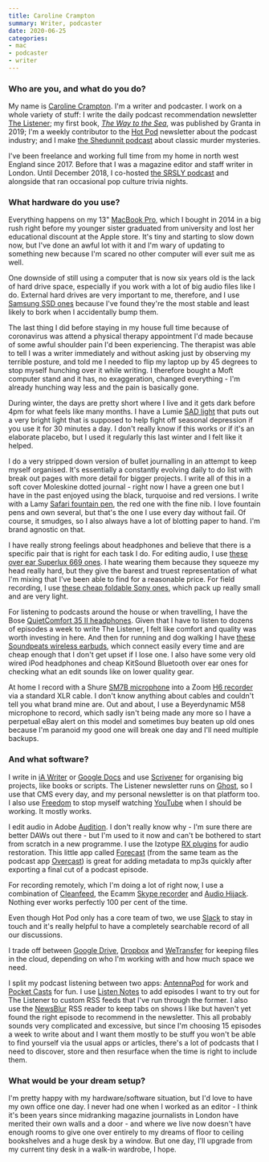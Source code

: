 ```yaml
---
title: Caroline Crampton
summary: Writer, podcaster 
date: 2020-06-25
categories:
- mac
- podcaster
- writer
---
```


### Who are you, and what do you do?

My name is [Caroline Crampton](http://carolinecrampton.com/ "Caroline's website."). I'm a writer and podcaster. I work on a whole variety of stuff: I write the daily podcast recommendation newsletter [The Listener](https://thelistener.co/ "Caroline's podcast newsletter."); my first book, [_The Way to the Sea_](http://thewaytotheseabook.com/ "Caroline's book about Thames."), was published by Granta in 2019; I'm a weekly contributor to the [Hot Pod](https://hotpodnews.com/ "A newsletter about podcasts.") newsletter about the podcast industry; and I make [the Shedunnit podcast](http://shedunnitshow.com/ "A podcast about classic murder mysteries.") about classic murder mysteries.

I've been freelance and working full time from my home in north west England since 2017. Before that I was a magazine editor and staff writer in London. Until December 2018, I co-hosted [the SRSLY podcast](http://srslypod.com/ "A pop culture podcast.") and alongside that ran occasional pop culture trivia nights.

### What hardware do you use?

Everything happens on my 13" [MacBook Pro][macbook-pro], which I bought in 2014 in a big rush right before my younger sister graduated from university and lost her educational discount at the Apple store. It's tiny and starting to slow down now, but I've done an awful lot with it and I'm wary of updating to something new because I'm scared no other computer will ever suit me as well.

One downside of still using a computer that is now six years old is the lack of hard drive space, especially if you work with a lot of big audio files like I do. External hard drives are very important to me, therefore, and I use [Samsung SSD ones][860-evo] because I've found they're the most stable and least likely to bork when I accidentally bump them. 

The last thing I did before staying in my house full time because of coronavirus was attend a physical therapy appointment I'd made because of some awful shoulder pain I'd been experiencing. The therapist was able to tell I was a writer immediately and without asking just by observing my terrible posture, and told me I needed to flip my laptop up by 45 degrees to stop myself hunching over it while writing. I therefore bought a Moft computer stand and it has, no exaggeration, changed everything - I'm already hunching way less and the pain is basically gone. 

During winter, the days are pretty short where I live and it gets dark before 4pm for what feels like many months. I have a Lumie [SAD light][vitamin-l-sad-light] that puts out a very bright light that is supposed to help fight off seasonal depression if you use it for 30 minutes a day. I don't really know if this works or if it's an elaborate placebo, but I used it regularly this last winter and I felt like it helped.

I do a very stripped down version of bullet journalling in an attempt to keep myself organised. It's essentially a constantly evolving daily to do list with break out pages with more detail for bigger projects. I write all of this in a soft cover Moleskine dotted journal - right now I have a green one but I have in the past enjoyed using the black, turquoise and red versions. I write with a Lamy [Safari fountain pen][safari-fountain-pen], the red one with the fine nib. I love fountain pens and own several, but that's the one I use every day without fail. Of course, it smudges, so I also always have a lot of blotting paper to hand. I'm brand agnostic on that.

I have really strong feelings about headphones and believe that there is a specific pair that is right for each task I do. For editing audio, I use [these over ear Superlux 669 ones][hd-669]. I hate wearing them because they squeeze my head really hard, but they give the barest and truest representation of what I'm mixing that I've been able to find for a reasonable price. For field recording, I use [these cheap foldable Sony ones][mdr-zx310ap], which pack up really small and are very light. 

For listening to podcasts around the house or when travelling, I have the Bose [QuietComfort 35 II headphones][quietcomfort-35-ii]. Given that I have to listen to dozens of episodes a week to write The Listener, I felt like comfort and quality was worth investing in here. And then for running and dog walking I have [these Soundpeats wireless earbuds][truefree], which connect easily every time and are cheap enough that I don't get upset if I lose one. I also have some very old wired iPod headphones and cheap KitSound Bluetooth over ear ones for checking what an edit sounds like on lower quality gear.

At home I record with a Shure [SM7B microphone][sm7b] into a Zoom [H6 recorder][h6] via a standard XLR cable. I don't know anything about cables and couldn't tell you what brand mine are. Out and about, I use a Beyerdynamic M58 microphone to record, which sadly isn't being made any more so I have a perpetual eBay alert on this model and sometimes buy beaten up old ones because I'm paranoid my good one will break one day and I'll need multiple backups.

### And what software?

I write in [iA Writer][ia-writer] or [Google Docs][google-docs] and use [Scrivener][] for organising big projects, like books or scripts. The Listener newsletter runs on [Ghost][], so I use that CMS every day, and my personal newsletter is on that platform too. I also use [Freedom][] to stop myself watching [YouTube][] when I should be working. It mostly works.

I edit audio in Adobe [Audition][]. I don't really know why - I'm sure there are better DAWs out there - but I'm used to it now and can't be bothered to start from scratch in a new programme. I use the Izotype [RX plugins][rx] for audio restoration. This little app called [Forecast][] (from the same team as the podcast app [Overcast][overcast-ios]) is great for adding metadata to mp3s quickly after exporting a final cut of a podcast episode.

For recording remotely, which I'm doing a lot of right now, I use a combination of [Cleanfeed][], the Ecamm [Skype recorder][call-recorder] and [Audio Hijack][audio-hijack]. Nothing ever works perfectly 100 per cent of the time.

Even though Hot Pod only has a core team of two, we use [Slack][] to stay in touch and it's really helpful to have a completely searchable record of all our discussions.

I trade off between [Google Drive][google-drive], [Dropbox][] and [WeTransfer][] for keeping files in the cloud, depending on who I'm working with and how much space we need.

I split my podcast listening between two apps: [AntennaPod][antennapod-android] for work and [Pocket Casts][pocket-casts] for fun. I use [Listen Notes][listen-notes] to add episodes I want to try out for The Listener to custom RSS feeds that I've run through the former. I also use the [NewsBlur][] RSS reader to keep tabs on shows I like but haven't yet found the right episode to recommend in the newsletter. This all probably sounds very complicated and excessive, but since I'm choosing 15 episodes a week to write about and I want them mostly to be stuff you won't be able to find yourself via the usual apps or articles, there's a lot of podcasts that I need to discover, store and then resurface when the time is right to include them.

### What would be your dream setup?

I'm pretty happy with my hardware/software situation, but I'd love to have my own office one day. I never had one when I worked as an editor - I think it's been years since midranking magazine journalists in London have merited their own walls and a door - and where we live now doesn't have enough rooms to give one over entirely to my dreams of floor to ceiling bookshelves and a huge desk by a window. But one day, I'll upgrade from my current tiny desk in a walk-in wardrobe, I hope.

[860-evo]: https://www.samsung.com/semiconductor/minisite/ssd/product/consumer/860evo/ "An SSD hard drive."
[antennapod-android]: https://play.google.com/store/apps/details?id=de.danoeh.antennapod "A podcast manager and player."
[audio-hijack]: https://www.rogueamoeba.com/audiohijack/ "Software for recording any audio source on a Mac."
[audition]: https://creative.adobe.com/products/audition "An audio editing software suite."
[call-recorder]: https://www.ecamm.com/mac/callrecorder/ "Software for recording Skype conversations."
[cleanfeed]: https://cleanfeed.net/ "A web-based audio service."
[dropbox]: https://www.dropbox.com/ "Online syncing and storage."
[forecast]: https://overcast.fm/forecast "Mac software for working with podcast file metadata."
[freedom]: https://freedom.to/ "Productivity software that locks you away from the Internet."
[ghost]: https://ghost.org/ "A web publishing service."
[google-docs]: https://en.wikipedia.org/wiki/Google_Docs "A web-based office suite."
[google-drive]: https://drive.google.com/ "A cloud storage service."
[h6]: https://www.amazon.com/Zoom-H6-Six-Track-Portable-Recorder/dp/B00DFU9BRK "A portable six-track recorder."
[hd-669]: https://www.thomannmusic.com/superlux_hd_669.htm "Over-ear headphones."
[ia-writer]: https://ia.net/writer/updates/ia-writer-for-mac "A full-screen writing tool for the Mac."
[listen-notes]: https://www.listennotes.com/ "A podcast search engine."
[macbook-pro]: https://www.apple.com/macbook-pro/ "A laptop."
[mdr-zx310ap]: https://www.sony.com/electronics/headband-headphones/mdr-zx310-zx310ap "Over-ear headphones."
[newsblur]: http://www.newsblur.com/ "An online feed reader."
[overcast-ios]: https://itunes.apple.com/us/app/overcast-podcast-player/id888422857 "A podcast app."
[pocket-casts]: https://play.pocketcasts.com/ "A web-based podcast player."
[quietcomfort-35-ii]: https://www.bose.com/en_us/products/headphones/over_ear_headphones/quietcomfort-35-wireless-ii.html "On-ear headphones."
[rx]: https://www.izotope.com/en/products/repair-and-edit/rx.html "Audio repair software."
[safari-fountain-pen]: https://www.lamy.com/eng/b2c/safari/017 "A fountain pen."
[scrivener]: http://literatureandlatte.com/scrivener.php "A Mac text editor aimed at writers."
[slack]: https://slack.com/ "A collaboration service."
[sm7b]: http://www.shure.com/americas/products/microphones/sm/sm7b-vocal-microphone "A dynamic microphone."
[truefree]: https://www.soundpeatsaudio.com/en/wireless-earbuds-truefree-true-wireless-bluetooth-earbuds-5-0-in-ear-wireless-earphones-bluetooth-headphones-total-15-hours-built-in-mic-stereo-calls.html "In-ear wireless headphones."
[vitamin-l-sad-light]: https://www.lumie.com/collections/sad-lights/products/vitamin-l "A light for helping with seasonal depression."
[wetransfer]: https://www.wetransfer.com/ "A service for sending large files."
[youtube]: https://www.youtube.com/ "A web site for watching 80's TV commercials and bad mashups."

